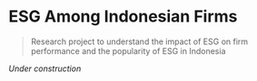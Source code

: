 # ESG Among Indonesian Firms
> Research project to understand the impact of ESG on firm performance and the popularity of ESG in Indonesia

*Under construction*
